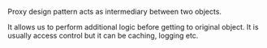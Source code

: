 Proxy design pattern acts as intermediary between two objects.

It allows us to perform additional logic before getting to original object. 
It is usually access control but it can be caching, logging etc.